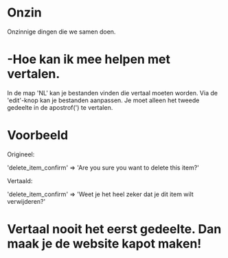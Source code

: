 Onzin
=====

Onzinnige dingen die we samen doen.


-Hoe kan ik mee helpen met vertalen.
=====
In de map 'NL' kan je bestanden vinden die vertaal moeten worden. Via de 'edit'-knop kan je bestanden aanpassen. Je moet alleen het tweede gedeelte in de apostrof(') te vertalen.


Voorbeeld
=====

Origineel:

'delete_item_confirm'	=>		'Are you sure you want to delete this item?'

Vertaald:

'delete_item_confirm'	=>		'Weet je het heel zeker dat je dit item wilt verwijderen?'


Vertaal nooit het eerst gedeelte. Dan maak je de website kapot maken!
=====
